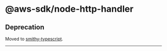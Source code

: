 # @aws-sdk/node-http-handler

## Deprecation

Moved to [smithy-typescript](https://github.com/awslabs/smithy-typescript/tree/main/packages).

----